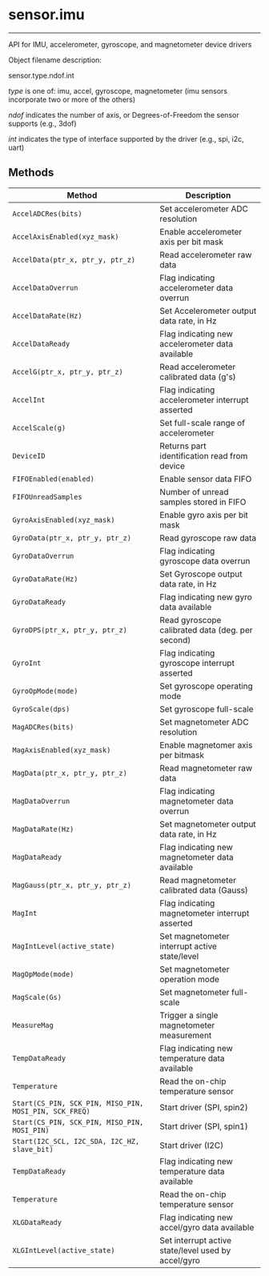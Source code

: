 # sensor.imu
------------

API for IMU, accelerometer, gyroscope, and magnetometer device drivers

Object filename description:

sensor.type.ndof.int

_type_ is one of: imu, accel, gyroscope, magnetometer (imu sensors incorporate two or more of the others)

_ndof_ indicates the number of axis, or Degrees-of-Freedom the sensor supports (e.g., 3dof)

_int_ indicates the type of interface supported by the driver (e.g., spi, i2c, uart)


## Methods

| Method                                                | Description                                         |
| ------------------------------------------------------|---------------------------------------------------- |
|`AccelADCRes(bits)`                                    | Set accelerometer ADC resolution                    |
|`AccelAxisEnabled(xyz_mask)`                           | Enable accelerometer axis per bit mask              |
|`AccelData(ptr_x, ptr_y, ptr_z)`                       | Read accelerometer raw data                         |
|`AccelDataOverrun`                                     | Flag indicating accelerometer data overrun          |
|`AccelDataRate(Hz)`                                    | Set Accelerometer output data rate, in Hz           |
|`AccelDataReady`                                       | Flag indicating new accelerometer data available    |
|`AccelG(ptr_x, ptr_y, ptr_z)`                          | Read accelerometer calibrated data (g's)            |
|`AccelInt`                                             | Flag indicating accelerometer interrupt asserted    |
|`AccelScale(g)`                                        | Set full-scale range of accelerometer               |
|`DeviceID`                                             | Returns part identification read from device        |
|`FIFOEnabled(enabled)`                                 | Enable sensor data FIFO                             |
|`FIFOUnreadSamples`                                    | Number of unread samples stored in FIFO             |
|`GyroAxisEnabled(xyz_mask)`                            | Enable gyro axis per bit mask                       |
|`GyroData(ptr_x, ptr_y, ptr_z)`                        | Read gyroscope raw data                             |
|`GyroDataOverrun`                                      | Flag indicating gyroscope data overrun              |
|`GyroDataRate(Hz)`                                     | Set Gyroscope output data rate, in Hz               |
|`GyroDataReady`                                        | Flag indicating new gyro data available             |
|`GyroDPS(ptr_x, ptr_y, ptr_z)`                         | Read gyroscope calibrated data (deg. per second)    |
|`GyroInt`                                              | Flag indicating gyroscope interrupt asserted        |
|`GyroOpMode(mode)`                                     | Set gyroscope operating mode                        |
|`GyroScale(dps)`                                       | Set gyroscope full-scale                            |
|`MagADCRes(bits)`                                      | Set magnetometer ADC resolution                     |
|`MagAxisEnabled(xyz_mask)`                             | Enable magnetomer axis per bitmask                  |
|`MagData(ptr_x, ptr_y, ptr_z)`                         | Read magnetometer raw data                          |
|`MagDataOverrun`                                       | Flag indicating magnetometer data overrun           |
|`MagDataRate(Hz)`                                      | Set magnetometer output data rate, in Hz            |
|`MagDataReady`                                         | Flag indicating new magnetometer data available     |
|`MagGauss(ptr_x, ptr_y, ptr_z)`                        | Read magnetometer calibrated data (Gauss)           |
|`MagInt`                                               | Flag indicating magnetometer interrupt asserted     |
|`MagIntLevel(active_state)`                            | Set magnetometer interrupt active state/level       |
|`MagOpMode(mode)`                                      | Set magnetometer operation mode                     |
|`MagScale(Gs)`                                         | Set magnetometer full-scale                         |
|`MeasureMag`                                           | Trigger a single magnetometer measurement           |
|`TempDataReady`                                        | Flag indicating new temperature data available      |
|`Temperature`                                          | Read the on-chip temperature sensor                 |
|`Start(CS_PIN, SCK_PIN, MISO_PIN, MOSI_PIN, SCK_FREQ)`	| Start driver (SPI, spin2)                           |
|`Start(CS_PIN, SCK_PIN, MISO_PIN, MOSI_PIN)`           | Start driver (SPI, spin1)                           |
|`Start(I2C_SCL, I2C_SDA, I2C_HZ, slave_bit)`           | Start driver (I2C)                                  |
|`TempDataReady`                                        | Flag indicating new temperature data available      |
|`Temperature`                                          | Read the on-chip temperature sensor                 |
|`XLGDataReady`	                                        | Flag indicating new accel/gyro data available       | 
|`XLGIntLevel(active_state)`                            | Set interrupt active state/level used by accel/gyro |

